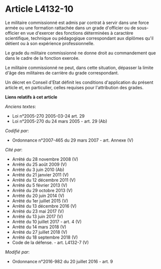 # Article L4132-10

Le militaire commissionné est admis par contrat à servir dans une force armée ou une formation rattachée dans un grade
d'officier ou de sous-officier en vue d'exercer des fonctions déterminées à caractère scientifique, technique ou pédagogique
correspondant aux diplômes qu'il détient ou à son expérience professionnelle.

Le grade du militaire commissionné ne donne droit au commandement que dans le cadre de la fonction exercée.

Le militaire commissionné ne peut, dans cette situation, dépasser la limite d'âge des militaires de carrière du grade
correspondant.

Un décret en Conseil d'Etat définit les conditions d'application du présent article et, en particulier, celles requises pour
l'attribution des grades.

**Liens relatifs à cet article**

_Anciens textes_:

  - Loi n°2005-270 2005-03-24 art. 29
  - Loi n°2005-270 du 24 mars 2005 - art. 29 (Ab)

_Codifié par_:

  - Ordonnance n°2007-465 du 29 mars 2007 - art. Annexe (V)

_Cité par_:

  - Arrêté du 28 novembre 2008 (V)
  - Arrêté du 25 août 2009 (V)
  - Arrêté du 3 juin 2010 (Ab)
  - Arrêté du 21 janvier 2011 (V)
  - Arrêté du 12 décembre 2011 (V)
  - Arrêté du 5 février 2013 (V)
  - Arrêté du 29 octobre 2013 (V)
  - Arrêté du 20 juin 2014 (V)
  - Arrêté du 1er juillet 2015 (V)
  - Arrêté du 13 décembre 2016 (V)
  - Arrêté du 23 mai 2017 (V)
  - Arrêté du 13 juin 2017 (V)
  - Arrêté du 10 juillet 2017 - art. 4 (V)
  - Arrêté du 14 mars 2018 (V)
  - Arrêté du 27 juillet 2018 (V)
  - Arrêté du 18 septembre 2018 (V)
  - Code de la défense. - art. L4132-7 (V)

_Modifié par_:

  - Ordonnance n°2016-982 du 20 juillet 2016 - art. 9
